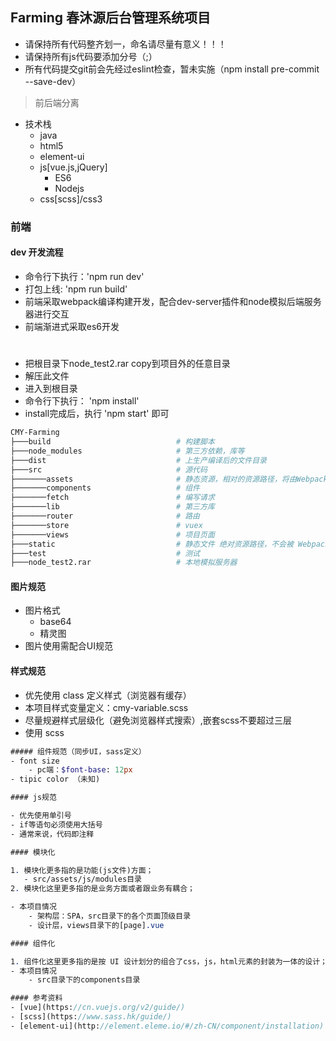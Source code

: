 ## Farming 春沐源后台管理系统项目

- 请保持所有代码整齐划一，命名请尽量有意义！！！
- 请保持所有js代码要添加分号（;）
- 所有代码提交git前会先经过eslint检查，暂未实施（npm install pre-commit --save-dev）

>前后端分离


- 技术栈
	- java
	- html5
	- element-ui
	- js[vue.js,jQuery]
		- ES6
		- Nodejs
	- css[scss]/css3

### 前端

#### dev 开发流程
- 命令行下执行：'npm run dev'
- 打包上线: 'npm run build'
- 前端采取webpack编译构建开发，配合dev-server插件和node模拟后端服务器进行交互
- 前端渐进式采取es6开发
#
- 把根目录下node_test2.rar copy到项目外的任意目录
- 解压此文件
- 进入到根目录
- 命令行下执行： 'npm install'
- install完成后，执行 'npm start' 即可
``` bash
CMY-Farming
├───build                            # 构建脚本
├───node_modules                     # 第三方依赖，库等
├───dist                             # 上生产编译后的文件目录
├───src                              # 源代码
├───────assets                       # 静态资源，相对的资源路径，将由Webpack解析为模块依赖。
├───────components                   # 组件
├───────fetch                        # 编写请求
├───────lib                          # 第三方库
├───────router                       # 路由
├───────store                        # vuex
├───────views                        # 项目页面
├───static                           # 静态文件 绝对资源路径，不会被 Webpack 处理，它们会直接被复制到最终目录
├───test                             # 测试
├───node_test2.rar                   # 本地模拟服务器

```
#### 图片规范
- 图片格式
  - base64
  - 精灵图
- 图片使用需配合UI规范

#### 样式规范
- 优先使用 class 定义样式（浏览器有缓存）
- 本项目样式变量定义：cmy-variable.scss
- 尽量规避样式层级化（避免浏览器样式搜索）,嵌套scss不要超过三层
- 使用 scss
``` sass
##### 组件规范（同步UI，sass定义）
- font size
	- pc端：$font-base: 12px
- tipic color （未知)

#### js规范

- 优先使用单引号
- if等语句必须使用大括号
- 通常来说，代码即注释

#### 模块化

1. 模块化更多指的是功能(js文件)方面；
   - src/assets/js/modules目录
2. 模块化这里更多指的是业务方面或者跟业务有耦合；

- 本项目情况
	- 架构层：SPA，src目录下的各个页面顶级目录
	- 设计层，views目录下的[page].vue

#### 组件化

1. 组件化这里更多指的是按 UI 设计划分的组合了css，js，html元素的封装为一体的设计；
- 本项目情况
	- src目录下的components目录

#### 参考资料
- [vue](https://cn.vuejs.org/v2/guide/)
- [scss](https://www.sass.hk/guide/)
- [element-ui](http://element.eleme.io/#/zh-CN/component/installation)


